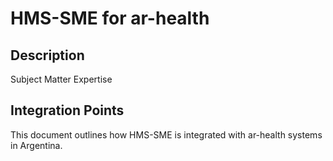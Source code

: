 # HMS-SME for ar-health

## Description

Subject Matter Expertise

## Integration Points

This document outlines how HMS-SME is integrated with ar-health systems in Argentina.
